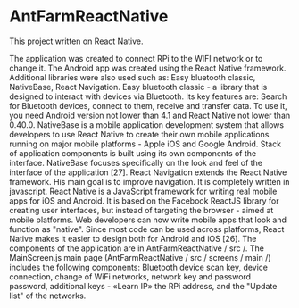 # AntFarmReactNative

This project written on React Native. 

The application was created to connect RPi to the WIFI network or to change it. The Android app was created using the React Native framework. Additional libraries were also used such as: Easy bluetooth classic, NativeBase, React Navigation.
Easy bluetooth classic - a library that is designed to interact with devices via Bluetooth. Its key features are: Search for Bluetooth devices, connect to them, receive and transfer data. To use it, you need Android version not lower than 4.1 and React Native not lower than 0.40.0.
NativeBase is a mobile application development system that allows developers to use React Native to create their own mobile applications running on major mobile platforms - Apple iOS and Google Android. Stack of application components is built using its own components of the interface. NativeBase focuses specifically on the look and feel of the interface of the application [27].
React Navigation extends the React Native framework. His main goal is to improve navigation. It is completely written in javascript.
React Native is a JavaScript framework for writing real mobile apps for iOS and Android. It is based on the Facebook ReactJS library for creating user interfaces, but instead of targeting the browser - aimed at mobile platforms. Web developers can now write mobile apps that look and function as "native". Since most code can be used across platforms, React Native makes it easier to design both for Android and iOS [26].
The components of the application are in AntFarmReactNative / src /. The MainScreen.js main page (AntFarmReactNative / src / screens / main /) includes the following components: Bluetooth device scan key, device connection, change of WiFi networks, network key and password password, additional keys - «Learn IP» the RPi address, and the "Update list" of the networks.
